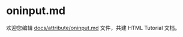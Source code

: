 oninput.md
===

欢迎您编辑 <a target="__blank" href="https://github.com/jaywcjlove/html-tutorial/blob/main/docs/attribute/oninput.md">docs/attribute/oninput.md</a> 文件，共建 HTML Tutorial 文档。